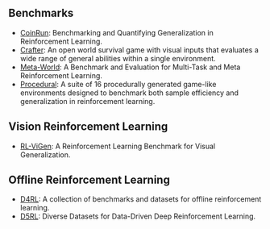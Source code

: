 ## Benchmarks

- [CoinRun](https://arxiv.org/abs/1812.02341): Benchmarking and Quantifying Generalization in Reinforcement Learning.
- [Crafter](https://danijar.com/project/crafter/): An open world survival game with visual inputs that evaluates a wide range of general abilities within a single environment.
- [Meta-World](https://meta-world.github.io/): A Benchmark and Evaluation for Multi-Task and Meta Reinforcement Learning.
- [Procedural](https://arxiv.org/abs/1912.01588):  A suite of 16 procedurally generated game-like environments designed to benchmark both sample efficiency and generalization in reinforcement learning.



## Vision Reinforcement Learning

- [RL-ViGen](https://gemcollector.github.io/RL-ViGen/):  A Reinforcement Learning Benchmark for Visual Generalization.



## Offline Reinforcement Learning

- [D4RL](https://sites.google.com/view/d4rl-anonymous/): A collection of benchmarks and datasets for offline reinforcement learning.
- [D5RL](https://sites.google.com/view/d5rl/): Diverse Datasets for Data-Driven Deep Reinforcement Learning.

